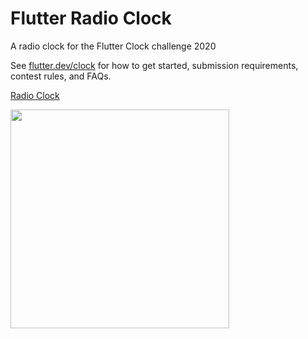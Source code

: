 # Flutter Radio Clock

A radio clock for the Flutter Clock challenge 2020

See [flutter.dev/clock](https://flutter.dev/clock) for how to get started, submission requirements, contest rules, and FAQs.

[Radio Clock](radio_clock)

<img src='radio_clock/radio.gif' width='350'>